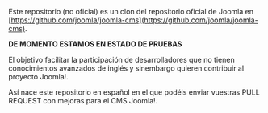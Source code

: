 Este repositorio (no oficial) es un clon del repositorio oficial de Joomla en [https://github.com/joomla/joomla-cms](https://github.com/joomla/joomla-cms).

**DE MOMENTO ESTAMOS EN ESTADO DE PRUEBAS**

El objetivo facilitar la participación de desarrolladores que no tienen conocimientos avanzados de inglés y sinembargo quieren contribuir al proyecto Joomla!.

Así nace este repositorio en español en el que podéis enviar vuestras PULL REQUEST con mejoras para el CMS Joomla!.